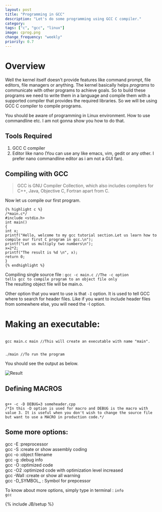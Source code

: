 ```yaml
---
layout: post
title: "Programming in GCC"
description: "Let's do some programming using GCC C compiler."
category:
tags: ["c", "gcc", "linux"]
image: cprog.png
change_frequency: "weekly"
priority: 0.7
---
```


# Overview

Well the kernel itself doesn't provide features like command prompt, file editors, file managers or anything. The kernel basically helps *programs* to communicate with other programs to achieve goals.
So to build these programs we need to write them in a language and compile them with a supported compiler that provides the required libraries. So we will be using GCC C compiler to compile programs.

You should be aware of programming in Linux environment. How to use commandline etc. I am not gonna show you how to do that.

## Tools Required
1. GCC C compiler
2. Editor like nano (You can use any like emacs, vim, gedit or any other. I prefer nano commandline editor as i am not a GUI fan).

## Compiling with GCC

>GCC is GNU Compiler Collection, which also includes compilers for C++, Java, Objective C, Fortran apart from C.

Now let us compile our first program.

	{% highlight c %}
	/*main.c*/
	#include <stdio.h>
	int main()
	{
	int x;
	printf("Hello, welcome to my gcc tutorial section.Let us learn how to compile our first C program in gcc.\n");
	printf("Let us multiply two numbers\n");
	x=2*2;
	printf("The result is %d \n", x);
	return 0;
	}
	{% endhighlight %}

Compiling single source file : <code>gcc -c main.c //The -c option tells gcc to compile program to an object file only</code>    
The resulting object file will be main.o.

Other option that you want to use is that <code>-I</code> option. It is used to tell GCC where to search for header files. Like if you want to include header files from somewhere else, you will need the -I option.    

# Making an executable:

<code>
gcc main.c main //This will create an executable with name "main".   


./main //To run the program
</code>

You should see the output as below.

<img src="http://bhavyanshu.me/assets/imags/result.png" title="Result" />

## Defining MACROS
<code>
g++ -c -D DEBUG=3 someheader.cpp
/*In this -D option is used for macro and DEBUG is the macro with value 3. It is useful when you don't wish to change the source file but want to use a MACRO in production code.*/
</code>


## Some more options:

gcc -E :preprocessor           	
gcc -S :create or show assembly coding	      
gcc -o :object filename	         
gcc -g :debug info                                                            	
gcc -O :optimized code                                                                        	
gcc -O2 :optimized code with optimization level increased                                                                             	          
gcc -Wall :create or show all warning                                                             	           
gcc -D_SYMBOL_ : Symbol for prepcessor                                          	           


To know about more options, simply type in terminal :
<code>info gcc</code>


{% include JB/setup %}
